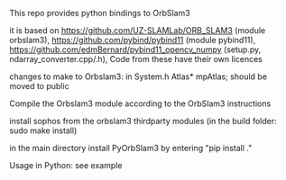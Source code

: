 This repo provides python bindings to OrbSlam3

it is based on 
https://github.com/UZ-SLAMLab/ORB_SLAM3 (module orbslam3),
https://github.com/pybind/pybind11 (module pybind11),
https://github.com/edmBernard/pybind11_opencv_numpy  (setup.py, ndarray_converter.cpp/.h),
Code from these have their own licences


changes to make to Orbslam3:
in System.h
Atlas* mpAtlas;   should be moved to public

Compile the Orbslam3 module according to the OrbSlam3 instructions

install sophos from the orbslam3 thirdparty modules (in the build folder: sudo make install)

in the main directory install PyOrbSlam3 by entering "pip install ."

Usage in Python:
see example
